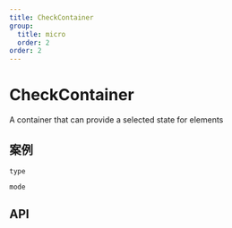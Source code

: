 ```yaml
---
title: CheckContainer
group:
  title: micro
  order: 2
order: 2
---
```


# CheckContainer

A container that can provide a selected state for elements

## 案例

<code src="./demo/Type.tsx" description="There are three types of default, radio, and checkbox, and the component defaults to default">type</code>

<code src="./demo/Mode.tsx" description="There are three display methods: hover, checked, and always, and the component defaults to checked">mode</code>

## API

<API id="CheckContainer"><API>
